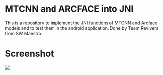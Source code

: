 # MTCNN and ARCFACE into JNI

This is a repository to implement the JNI functions of MTCNN and Arcface models and to test them in the android application.
Done by Team Revivers from SW Maestro.

# Screenshot
![](example.png)

